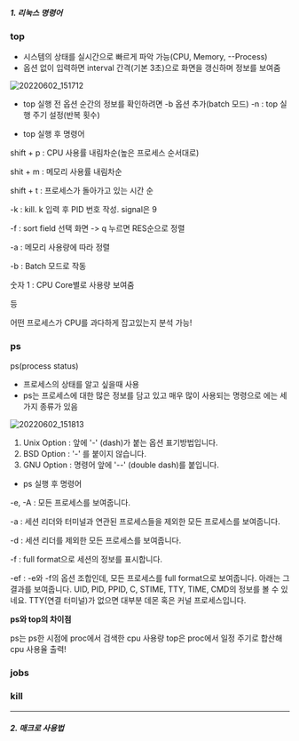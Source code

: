 ##### 1. 리눅스 명령어

### __top__

- 시스템의 상태를 실시간으로 빠르게 파악 가능(CPU, Memory, --Process)
- 옵션 없이 입력하면 interval 간격(기본 3초)으로 화면을 갱신하며 정보를 보여줌

![20220602_151712](https://user-images.githubusercontent.com/106691667/171565535-ba5ecdc5-0831-4d56-bb2e-e03feed78f79.jpg)

- top 실행 전 옵션
순간의 정보를 확인하려면 -b 옵션 추가(batch 모드)
-n : top 실행 주기 설정(반복 횟수)

- top 실행 후 명령어

shift + p : CPU 사용률 내림차순(높은 프로세스 순서대로)

shit + m : 메모리 사용률 내림차순

shift + t : 프로세스가 돌아가고 있는 시간 순

-k : kill. k 입력 후 PID 번호 작성. signal은 9

-f : sort field 선택 화면 -> q 누르면 RES순으로 정렬

-a : 메모리 사용량에 따라 정렬

-b : Batch 모드로 작동

숫자 1 : CPU Core별로 사용량 보여줌

등

어떤 프로세스가 CPU를 과다하게 잡고있는지 분석 가능!

### __ps__

ps(process status)
- 프로세스의 상태를 알고 싶을때 사용
- ps는 프로세스에 대한 많은 정보를 담고 있고 매우 많이 사용되는 명령으로 에는 세가지 종류가 있음

![20220602_151813](https://user-images.githubusercontent.com/106691667/171565560-a7799d7c-cc70-4ab9-aaf8-e69e0faa4115.jpg)

1. Unix Option : 앞에 '-' (dash)가 붙는 옵션 표기방법입니다.  
2. BSD Option : '-' 를 붙이지 않습니다.
3. GNU Option : 명령어 앞에 '--' (double dash)를 붙입니다.

- ps 실행 후 명령어

-e, -A : 모든 프로세스를 보여줍니다. 

-a : 세션 리더와 터미널과 연관된 프로세스들을 제외한 모든 프로세스를 보여줍니다.

-d : 세션 리더를 제외한 모든 프로세스를 보여줍니다.

-f : full format으로 세션의 정보를 표시합니다. 

-ef : -e와 -f의 옵션 조합인데, 모든 프로세스를 full format으로 보여줍니다. 아래는 그 결과를 보여줍니다. UID, PID, PPID, C, STIME, TTY, TIME, CMD의 정보를 볼 수 있네요. TTY(연결 터미널)가 없으면 대부분 데몬 혹은 커널 프로세스입니다. 

__ps와 top의 차이점__

ps는 ps한 시점에 proc에서 검색한 cpu 사용량
top은 proc에서 일정 주기로 합산해 cpu 사용율 출력!

### __jobs__

### __kill__

-----

##### 2. 매크로 사용법
